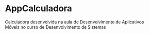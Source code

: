 # AppCalculadora
Calculadora desenvolvida na aula de Desenvolvimento de Aplicativos Móveis no curso de Desenvolvimento de Sistemas
